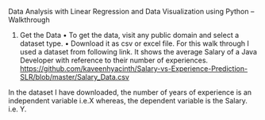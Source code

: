 Data Analysis with Linear Regression and Data Visualization using Python – Walkthrough
1.	Get the Data
•	To get the data, visit any public domain and select a dataset type. 
•	Download it as csv or excel file.
For this walk through I used a dataset from following link. It shows the average Salary of a Java Developer with reference to their number of experiences.
https://github.com/kaveenhyacinth/Salary-vs-Experience-Prediction-SLR/blob/master/Salary_Data.csv

In the dataset I have downloaded, the number of years of experience is an independent variable i.e.X
whereas, the dependent variable is the Salary. i.e. Y.
